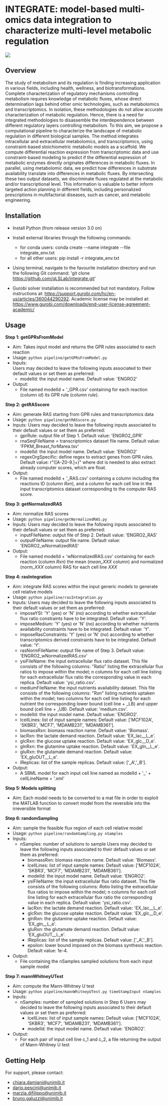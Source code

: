 # INTEGRATE: model-based multi-omics data integration to characterize multi-level metabolic regulation

![](images/workflow.png)

## Overview
The study of metabolism and its regulation is finding increasing application in various fields, including health, wellness, and biotransformations. Complete characterization of regulatory mechanisms controlling metabolism requires knowledge of metabolic fluxes, whose direct determination lags behind other omic technologies, such as metabolomics and transcriptomics. In isolation, these methodologies do not allow accurate characterization of metabolic regulation. Hence, there is a need for integrated methodologies to disassemble the interdependence between different regulatory layers controlling metabolism.
To this aim, we propose a computational pipeline to characterize the landscape of metabolic regulation in different biological samples. The method integrates intracellular and extracellular metabolomics, and transcriptomics, using constraint-based stoichiometric metabolic models as a scaffold. We compute differential reaction expression from transcriptomic data and use constraint-based modeling to predict if the differential expression of metabolic enzymes directly originates differences in metabolic fluxes. In parallel, using metabolomic data, we predict how differences in substrate availability translate into differences in metabolic fluxes. By intersecting these two output datasets, we discriminate fluxes regulated at the metabolic and/or transcriptional level. This information is valuable to better inform targeted action planning in different fields, including personalized prescriptions in multifactorial diseases, such as cancer, and metabolic engineering.

## Installation

* Install Python (from release version 3.0 on)

* Install external libraries through the following commands:
  * for conda users: conda create --name integrate --file integrate_env.txt
  * for all other users: pip install -r integrate_env.txt

* Using terminal, navigate to the favourite installation directory and run the following Git command:
'git clone https://github.com/qLSLab/integrate.git'

* Gurobi solver installation is recommended but not mandatory. Follow instructions at: https://support.gurobi.com/hc/en-us/articles/360044290292. Academic license may be installed at: https://www.gurobi.com/downloads/end-user-license-agreement-academic/

## Usage

**Step 1: getGPRsFromModel**  
* Aim: Takes input model and returns the GPR rules associated to each reaction
* Usage: `python pipeline/getGPRsFromModel.py`
* Inputs:  
  Users may decided to leave the following inputs associated to their default values or set them as preferred:
  * modelId: the input model name. Default value: 'ENGRO2'
* Output:
  * File named modelId + '_GPR.csv' containing for each reaction (column *id*) its GPR rule (column *rule*).

**Step 2: getRASscore**
* Aim: generate RAS starting from GPR rules and transcriptomics data
* Usage: `python pipeline/getRASscore.py`
* Inputs:
  Users may decided to leave the following inputs associated to their default values or set them as preferred:
  * gprRule: output file of Step 1. Default value: 'ENGRO2_GPR'
  * rnaSeqFileName = transcriptomics dataset file name. Default value: 'FPKM_Breast_forMarea.tsv'
  * modelId: the input model name. Default value: 'ENGRO2'
  * regexOrgSpecific: define regex to extract genes from GPR rules. Default value: r"([A-Z0-9.]+)" where dot is needed to also extract already computer scores, which are float.
* Output:
  * File named modelId + '_RAS.csv' containing a column including the reactions ID (column *Rxn*), and a column for each cell line in the input transcriptomics dataset corresponding to the computer RAS score.

**Step 3: getNormalizedRAS**
* Aim: normalize RAS scores
* Usage: `python pipeline/getNormalizedRAS.py`
* Inputs:
  Users may decided to leave the following inputs associated to their default values or set them as preferred:
  * inputFileName: output file of Step 2. Default value: 'ENGRO2_RAS'
  * outputFileName: output file name. Default value: 'ENGRO2_wNormalizedRAS'
* Output:
  * File named modelId + 'wNormalizedRAS.csv' containing for each reaction (column *Rxn*) the mean (*mean_XXX* column) and normalized (*norm_XXX* column) RAS for each cell line *XXX*

**Step 4: rasIntegration**
* Aim: integrate RAS scores within the input generic models to generate cell relative models
* Usage: `python pipeline/rasIntegration.py`
* Inputs:
  Users may decided to leave the following inputs associated to their default values or set them as preferred:
  * imposeYSI: 'Y' (yes) or 'N' (no) according to whether extracellular flux ratio constraints have to be integrated. Default value: 'Y'.
  * imposeMedium: 'Y' (yes) or 'N' (no) according to whether nutrients availability constraints have to be integrated. Default value: 'Y'.
  * imposeRasConstraints: 'Y' (yes) or 'N' (no) according to whether transcriptomics derived constraints have to be integrated. Default value: 'Y'.
  * rasNormFileName: output file name of Step 3. Default value: 'ENGRO2_wNormalizedRAS.csv'
  * ysiFileName: the input extracellular flux ratio dataset. This file consists of the following columns: "Ratio" listing the extracellular flux ratios to impose within the model; n columns for each cell line listing for each extracellular flux ratio the corresponding value in each replica. Default value: 'ysi_ratio.csv'.
  * mediumFileName: the input nutrients availability dataset. This file consists of the following columns: "Rxn" listing nutrients uptaken within the model; two columns for each cell line listing for each nutrient the corresponding lower bound (cell line + _LB) and upper bound (cell line + _UB). Default value: 'medium.csv'.
  * modelId: the input model name. Default value: 'ENGRO2'.
  * lcellLines: list of input sample names: Default value: ['MCF102A', 'SKBR3', 'MCF7', 'MDAMB231', 'MDAMB361'].
  * biomassRxn: biomass reaction name. Default value: 'Biomass'.
  * lacRxn: the lactate demand reaction. Default value: 'EX_lac__L_e'.
  * glcRxn: the glucose uptake reaction. Default value: 'EX_glc__D_e'.
  * glnRxn: the glutamine uptake reaction. Default value: 'EX_gln__L_e'.
  * gluRxn: the glutamate demand reaction. Default value: 'EX_gluOUT__L_e'.
  * lReplicas: list of the sample replicas. Default value: ['_A','_B'].
* Output:
  * A SBML model for each input cell line named as modelId + '_' + cellLineName + '.xml'

**Step 5: Models splitting**
* Aim: Each model needs to be converted to a mat file in order to exploit the MATLAB function to convert model from the reversible into the irreversible format

**Step 6: randomSampling**
* Aim: sample the feasible flux region of each cell relative model
* Usage: `python pipeline/randomSampling.py nSamples`
* Inputs:
  * nSamples: number of solutions to sample
  Users may decided to leave the following inputs associated to their default values or set them as preferred:
    * biomassRxn: biomass reaction name. Default value: 'Biomass'.
    * lcellLines: list of input sample names: Default value: ['MCF102A', 'SKBR3', 'MCF7', 'MDAMB231', 'MDAMB361'].
    * modelId: the input model name. Default value: 'ENGRO2'.
    * ysiFileName: the input extracellular flux ratio dataset. This file consists of the following columns: *Ratio* listing the extracellular flux ratios to impose within the model; n columns for each cell line listing for each extracellular flux ratio the corresponding value in each replica. Default value: 'ysi_ratio.csv'.
    * lacRxn: the lactate demand reaction. Default value: 'EX_lac__L_e'.
    * glcRxn: the glucose uptake reaction. Default value: 'EX_glc__D_e'.
    * glnRxn: the glutamine uptake reaction. Default value: 'EX_gln__L_e'.
    * gluRxn: the glutamate demand reaction. Default value: 'EX_gluOUT__L_e'.
    * lReplicas: list of the sample replicas. Default value: ['_A','_B'].
    * epsilon: lower bound imposed on the biomass synthesis reaction. Default value: 1e-4.
* Output:
  * File containing the nSamples sampled solutions from each input sample model

**Step 7: mannWhitneyUTest**
* Aim: compute the Mann-Whitney U test
* Usage: `python pipeline/mannWhitneyUTest.py timeStampInput nSamples`
* Inputs:
  * nSamples: number of sampled solutions in Step 6
  Users may decided to leave the following inputs associated to their default values or set them as preferred:
    * lcellLines: list of input sample names: Default value: ['MCF102A', 'SKBR3', 'MCF7', 'MDAMB231', 'MDAMB361'].
    * modelId: the input model name. Default value: 'ENGRO2'.
* Output:
  * For each pair of input cell line c_1 and c_2, a file returning the output of Mann-Whitney U test


## Getting Help
For support, please contact:
* chiara.damiani@unimib.it
* dario.pescini@unimib.it
* marzia.difilippo@unimib.it
* bruno.galuzzi@unimib.it
